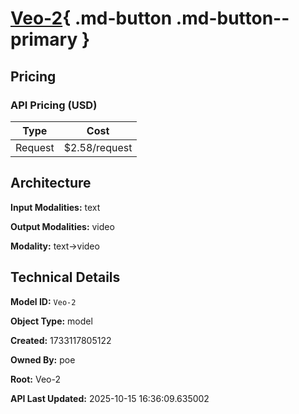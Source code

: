 # [Veo-2](https://poe.com/Veo-2){ .md-button .md-button--primary }

## Pricing

### API Pricing (USD)

| Type | Cost |
|------|------|
| Request | $2.58/request |

## Architecture

**Input Modalities:** text

**Output Modalities:** video

**Modality:** text->video


## Technical Details

**Model ID:** `Veo-2`

**Object Type:** model

**Created:** 1733117805122

**Owned By:** poe

**Root:** Veo-2

**API Last Updated:** 2025-10-15 16:36:09.635002
